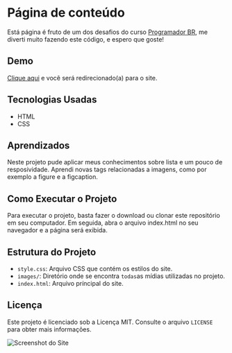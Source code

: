 # Página de conteúdo

 Está página é fruto de um dos desafios do curso [Programador BR](https://programadorbr.com/), me diverti muito fazendo este código, e espero que goste!

## Demo

[Clique aqui](https://allan-carlos.github.io/Pagina-de-conteudo/) e você será redirecionado(a) para o site.

## Tecnologias Usadas

- HTML
- CSS

## Aprendizados

Neste projeto pude aplicar meus conhecimentos sobre lista e um pouco de resposividade. Aprendi novas tags relacionadas a imagens, como por exemplo a figure e a figcaption.

## Como Executar o Projeto

Para executar o projeto, basta fazer o download ou clonar este repositório em seu computador. Em seguida, abra o arquivo index.html no seu navegador e a página será exibida.

## Estrutura do Projeto

- `style.css`: Arquivo CSS que contém os estilos do site.
- `images/`: Diretório onde se encontra `todas`as mídias utilizadas no projeto.
- `index.html`: Arquivo príncipal do site.

## Licença

Este projeto é licenciado sob a Licença MIT. Consulte o arquivo `LICENSE` para obter mais informações.

![Screenshot do Site](https://imgur.com/IfUx8fv.png)
